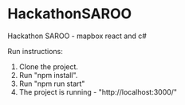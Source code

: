 # HackathonSAROO
Hackathon SAROO - mapbox react and c#

Run instructions:
1. Clone the project.
2. Run "npm install".
3. Run "npm run start"
4. The project is running - "http://localhost:3000/"
